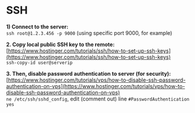 # SSH

**1\) Connect to the server:**  
`ssh root@1.2.3.456 -p 9000` \(using specific port 9000, for example\)  
  
**2. Copy local public SSH key to the remote:**  
[https://www.hostinger.com/tutorials/ssh/how-to-set-up-ssh-keys](https://www.hostinger.com/tutorials/ssh/how-to-set-up-ssh-keys)  
`ssh-copy-id user@serverip` 

**3. Then, disable password authentication to server \(for security\):**  
[https://www.hostinger.com/tutorials/vps/how-to-disable-ssh-password-authentication-on-vps](https://www.hostinger.com/tutorials/vps/how-to-disable-ssh-password-authentication-on-vps)  
`ne /etc/ssh/sshd_config`, edit \(comment out\) line `#PasswordAuthentication yes`  



